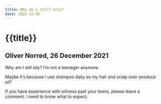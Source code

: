 ```yaml
---
title: Why am I still oily?
date: 2021-12-26
---
```



# {{title}}
## Oliver Norred, 26 December 2021

Why am I still oily? I’m not a teenager anymore.

Maybe it’s because I use shampoo daily so my hair and scalp over-produce oil?

If you have experience with oiliness past your teens, please leave a comment. I need to know what to expect.